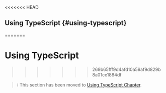 <<<<<<< HEAD
## Using TypeScript {#using-typescript}
=======
# Using TypeScript
>>>>>>> 269b65fff9d4afd10a59af9d829b8a01ce1884df

> ℹ️ This section has been moved to
> [Using TypeScript Chapter](../advanced/typescript.md).
